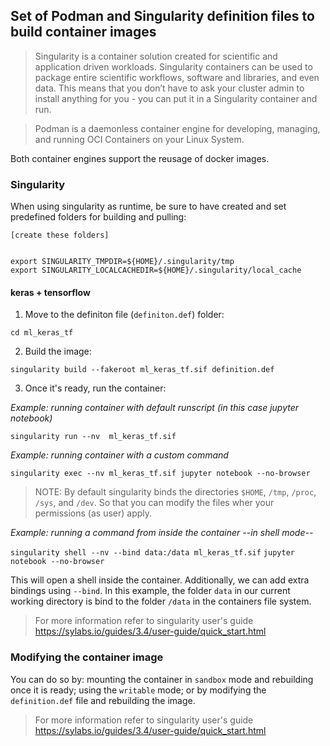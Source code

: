 ## Set of Podman and Singularity definition files to build container images

> Singularity is a container solution created for scientific and application driven workloads. Singularity containers can be used to package entire scientific workflows, software and libraries, and even data. This means that you don’t have to ask your cluster admin to install anything for you - you can put it in a Singularity container and run.

> Podman is a daemonless container engine for developing, managing, and running OCI Containers on your Linux System.

Both container engines support the reusage of docker images.

### Singularity

When using singularity as runtime, be sure to have created and set predefined folders for building and pulling:

```
[create these folders]


export SINGULARITY_TMPDIR=${HOME}/.singularity/tmp
export SINGULARITY_LOCALCACHEDIR=${HOME}/.singularity/local_cache
```

#### keras + tensorflow

1. Move to the definiton file (`definiton.def`) folder:

`cd ml_keras_tf`

2. Build the image:

`singularity build --fakeroot ml_keras_tf.sif definition.def`

3. Once it's ready, run the container:

*Example: running container with default runscript (in this case jupyter notebook)*

`singularity run --nv  ml_keras_tf.sif`

*Example: running container with a custom command*

`singularity exec --nv ml_keras_tf.sif jupyter notebook --no-browser`

> NOTE: By default singularity binds the directories `$HOME`, `/tmp`, `/proc`, `/sys`, and `/dev`. So that you can modify the files wher your permissions (as user) apply.

*Example: running a command from inside the container --in shell mode--*

`singularity shell --nv --bind data:/data ml_keras_tf.sif`
`jupyter notebook --no-browser`

This will open a shell inside the container. Additionally, we can add extra bindings using `--bind`. In this example, the folder `data` in our current working directory is bind to the folder `/data` in the containers file system.

> For more information refer to singularity user's guide https://sylabs.io/guides/3.4/user-guide/quick_start.html

### Modifying the container image

You can do so by: mounting the container in `sandbox` mode and rebuilding once it is ready; using the `writable` mode; or by modifying the `definition.def` file and rebuilding the image.

> For more information refer to singularity user's guide https://sylabs.io/guides/3.4/user-guide/quick_start.html

